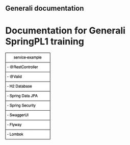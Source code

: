 ## Generali documentation
# Documentation for Generali SpringPL1 training
![Alt text](/service-example.png "example of service")
